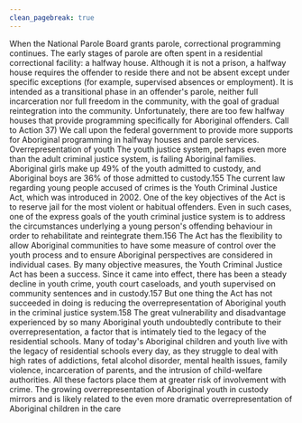 ```yaml
---
clean_pagebreak: true
---
```


When the National Parole Board grants parole, correctional programming continues. The early stages of parole are often spent in a residential correctional facility: a halfway house. Although it is not a prison, a halfway house requires the offender to reside there and not be absent except under specific exceptions (for example, supervised absences or employment). It is intended as a transitional phase in an offender's parole, neither full incarceration nor full freedom in the community, with the goal of gradual reintegration into the community. Unfortunately, there are too few halfway houses that provide programming specifically for Aboriginal offenders.
Call to Action
37) We call upon the federal government to provide more supports for Aboriginal programming in halfway houses and parole services.
Overrepresentation of youth
The youth justice system, perhaps even more than the adult criminal justice system, is failing Aboriginal families. Aboriginal girls make up 49% of the youth admitted to custody, and Aboriginal boys are 36% of those admitted to custody.155 The current law regarding young people accused of crimes is the Youth Criminal Justice Act, which was introduced in 2002. One of the key objectives of the Act is to reserve jail for the most violent or habitual offenders. Even in such cases, one of the express goals of the youth criminal justice system is to address the circumstances underlying a young person's offending behaviour in order to rehabilitate and reintegrate them.156 The Act has the flexibility to allow Aboriginal communities to have some measure of control over the youth process and to ensure Aboriginal perspectives are considered in individual cases.
By many objective measures, the Youth Criminal Justice Act has been a success. Since it came into effect, there has been a steady decline in youth crime, youth court caseloads, and youth supervised on community sentences and in custody.157 But one thing the Act has not succeeded in doing is reducing the overrepresentation of Aboriginal youth in the criminal justice system.158 The great vulnerability and disadvantage experienced by so many Aboriginal youth undoubtedly contribute to their overrepresentation, a factor that is intimately tied to the legacy of the residential schools. Many of today's Aboriginal children and youth live with the legacy of residential schools every day, as they struggle to deal with high rates of addictions, fetal alcohol disorder, mental health issues, family violence, incarceration of parents, and the intrusion of child-welfare authorities. All these factors place them at greater risk of involvement with crime.
The growing overrepresentation of Aboriginal youth in custody mirrors and is likely related to the even more dramatic overrepresentation of Aboriginal children in the care
